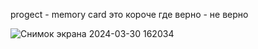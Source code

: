 progect - memory card это короче где верно - не верно


![Снимок экрана 2024-03-30 162034](https://github.com/ktyptyt22812/myprogegts/assets/165475304/9700e6e4-0a0f-4cb8-b23b-bc3571d8c751)

